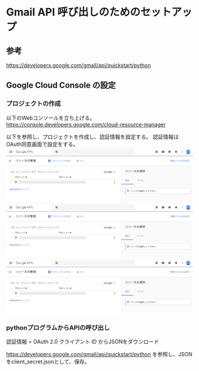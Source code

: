 # Gmail API 呼び出しのためのセットアップ

## 参考
https://developers.google.com/gmail/api/quickstart/python

## Google Cloud Console の設定

### プロジェクトの作成
以下のWebコンソールを立ち上げる。      
https://console.developers.google.com/cloud-resource-manager

以下を参照し、プロジェクトを作成し、認証情報を設定する。
認証情報はOAuth同意画面で設定をする。
![画像1](0515-001.png "画像1")
![画像2](0515-001.png "画像2")
![画像3](0515-001.png "画像3")

### pythonプログラムからAPIの呼び出し
認証情報 > OAuth 2.0 クライアント ID からJSONをダウンロード

https://developers.google.com/gmail/api/quickstart/python
を参照し、JSONをclient_secret.jsonとして、保存。
